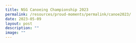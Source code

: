 ```yaml
---
title: NSG Canoeing Championship 2023
permalink: /resources/proud-moments/permalink/canoe2023/
date: 2023-05-09
layout: post
description: ""
image: ""
---
```

